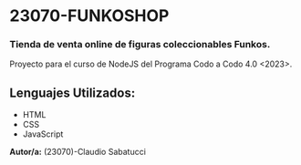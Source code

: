 # 23070-FUNKOSHOP

### Tienda de venta online de figuras coleccionables Funkos.

Proyecto para el curso de NodeJS del Programa Codo a Codo 4.0 <2023>.

## Lenguajes Utilizados:

- HTML
- CSS
- JavaScript

**Autor/a:** (23070)-Claudio Sabatucci
